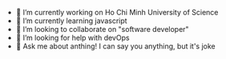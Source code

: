 - 🔭 I’m currently working on Ho Chi Minh University of Science
- 🌱 I’m currently learning javascript
- 👯 I’m looking to collaborate on "software developer"
- 🤔 I’m looking for help with devOps
- 💬 Ask me about anthing! I can say you anything, but it's joke